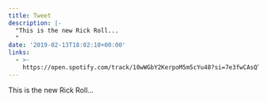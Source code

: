 ```yaml
---
title: Tweet
description: |-
  "This is the new Rick Roll...
  "
date: '2019-02-13T18:02:10+00:00'
links:
  - >-
    https://open.spotify.com/track/10wWGbY2KerpoM5m5cYu48?si=7e3fwCAsQTuq12s9L5fZvQ
---
```

This is the new Rick Roll...
